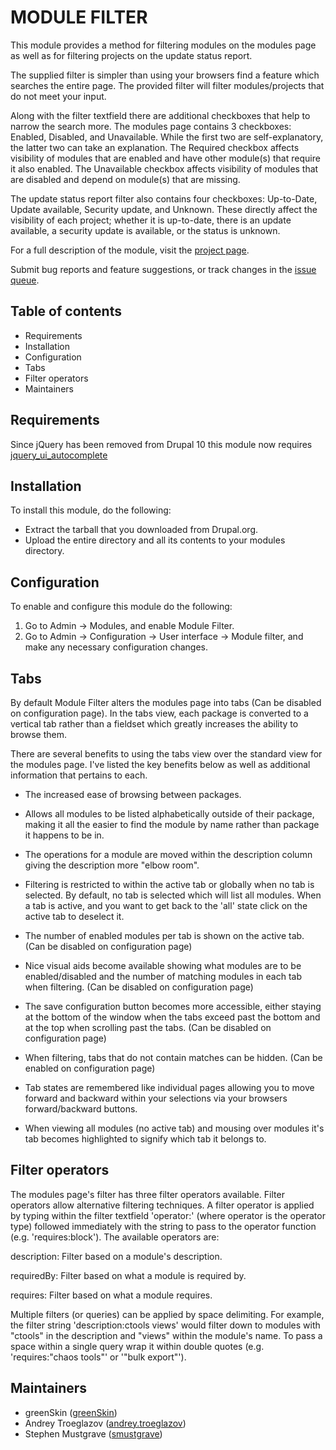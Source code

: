 # MODULE FILTER

This module provides a method for filtering modules on the modules page as well
as for filtering projects on the update status report.

The supplied filter is simpler than using your browsers find a feature which
searches the entire page. The provided filter will filter modules/projects that
do not meet your input.

Along with the filter textfield there are additional
checkboxes that help to narrow the search more. The modules page contains 3
checkboxes: Enabled, Disabled, and Unavailable. While the first two
are self-explanatory, the latter two can take an explanation. The Required
checkbox affects visibility of modules that are enabled and have other
module(s) that require it also enabled. The Unavailable checkbox affects
visibility of modules that are disabled and depend on module(s) that are
missing.

The update status report filter also contains four checkboxes: Up-to-Date,
Update available, Security update, and Unknown. These directly affect the
visibility of each project; whether it is up-to-date, there is an update
available, a security update is available, or the status is unknown.

For a full description of the module, visit the
[project page](https://www.drupal.org/project/module_filter).

Submit bug reports and feature suggestions, or track changes in the
[issue queue](https://www.drupal.org/project/issues/module_filter).

## Table of contents

- Requirements
- Installation
- Configuration
- Tabs
- Filter operators
- Maintainers

## Requirements

Since jQuery has been removed from Drupal 10 this module now requires [jquery_ui_autocomplete](https://www.drupal.org/project/jquery_ui_autocomplete)

## Installation

To install this module, do the following:

- Extract the tarball that you downloaded from Drupal.org.
- Upload the entire directory and all its contents to your modules directory.

## Configuration

To enable and configure this module do the following:

1. Go to Admin -> Modules, and enable Module Filter.
2. Go to Admin -> Configuration -> User interface -> Module filter, and make
   any necessary configuration changes.

## Tabs

By default Module Filter alters the modules page into tabs (Can be disabled on
configuration page). In the tabs view, each package is converted to a vertical
tab rather than a fieldset which greatly increases the ability to browse them.

There are several benefits to using the tabs view over the standard view for
the modules page. I've listed the key benefits below as well as additional
information that pertains to each.

- The increased ease of browsing between packages.

- Allows all modules to be listed alphabetically outside of their package,
  making it all the easier to find the module by name rather than package it
  happens to be in.

- The operations for a module are moved within the description column giving
  the description more "elbow room".

- Filtering is restricted to within the active tab or globally when no tab is
  selected. By default, no tab is selected which will list all modules. When a
  tab is active, and you want to get back to the 'all' state click on the
  active tab to deselect it.

- The number of enabled modules per tab is shown on the active tab. (Can be
  disabled on configuration page)

- Nice visual aids become available showing what modules are to be
  enabled/disabled and the number of matching modules in each tab when
  filtering. (Can be disabled on configuration page)

- The save configuration button becomes more accessible, either staying at
  the bottom of the window when the tabs exceed past the bottom and at the
  top when scrolling past the tabs. (Can be disabled on configuration page)

- When filtering, tabs that do not contain matches can be hidden. (Can be
  enabled on configuration page)

- Tab states are remembered like individual pages allowing you to move
  forward and backward within your selections via your browsers
  forward/backward buttons.

- When viewing all modules (no active tab) and mousing over modules it's tab
  becomes highlighted to signify which tab it belongs to.


## Filter operators

The modules page's filter has three filter operators available. Filter
operators allow alternative filtering techniques. A filter operator is applied
by typing within the filter textfield 'operator:' (where operator is the
operator type) followed immediately with the string to pass to the operator
function (e.g. 'requires:block'). The available operators are:

description:
Filter based on a module's description.

requiredBy:
Filter based on what a module is required by.

requires:
Filter based on what a module requires.

Multiple filters (or queries) can be applied by space delimiting. For example,
the filter string 'description:ctools views' would filter down to modules with
"ctools" in the description and "views" within the module's name. To pass a
space within a single query wrap it within double quotes (e.g. 'requires:"chaos
tools"' or '"bulk export"').

## Maintainers

- greenSkin ([greenSkin](https://www.drupal.org/u/greenskin))
- Andrey Troeglazov ([andrey.troeglazov](https://www.drupal.org/u/andreytroeglazov))
- Stephen Mustgrave ([smustgrave](https://www.drupal.org/u/smustgrave))
